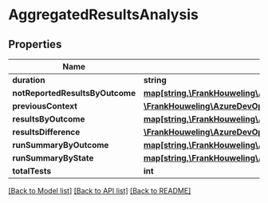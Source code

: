 # AggregatedResultsAnalysis

## Properties
Name | Type | Description | Notes
------------ | ------------- | ------------- | -------------
**duration** | **string** |  | [optional] 
**notReportedResultsByOutcome** | [**map[string,\FrankHouweling\AzureDevOpsClient\Test\Model\AggregatedResultsByOutcome]**](AggregatedResultsByOutcome.md) |  | [optional] 
**previousContext** | [**\FrankHouweling\AzureDevOpsClient\Test\Model\TestResultsContext**](TestResultsContext.md) |  | [optional] 
**resultsByOutcome** | [**map[string,\FrankHouweling\AzureDevOpsClient\Test\Model\AggregatedResultsByOutcome]**](AggregatedResultsByOutcome.md) |  | [optional] 
**resultsDifference** | [**\FrankHouweling\AzureDevOpsClient\Test\Model\AggregatedResultsDifference**](AggregatedResultsDifference.md) |  | [optional] 
**runSummaryByOutcome** | [**map[string,\FrankHouweling\AzureDevOpsClient\Test\Model\AggregatedRunsByOutcome]**](AggregatedRunsByOutcome.md) |  | [optional] 
**runSummaryByState** | [**map[string,\FrankHouweling\AzureDevOpsClient\Test\Model\AggregatedRunsByState]**](AggregatedRunsByState.md) |  | [optional] 
**totalTests** | **int** |  | [optional] 

[[Back to Model list]](../README.md#documentation-for-models) [[Back to API list]](../README.md#documentation-for-api-endpoints) [[Back to README]](../README.md)


